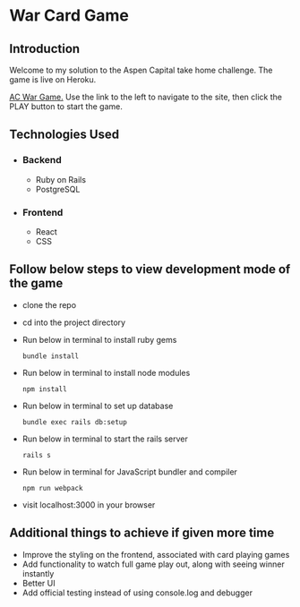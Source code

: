 # War Card Game

## Introduction

Welcome to my solution to the Aspen Capital take home challenge. The game is live on Heroku.

[AC War Game.](https://ac-war-game-gt.herokuapp.com/)
Use the link to the left to navigate to the site, then click the PLAY button to start the game. 

## Technologies Used

  - ### Backend
    - Ruby on Rails
    - PostgreSQL
    
  - ### Frontend
    - React
    - CSS

## Follow below steps to view development mode of the game

  - clone the repo
  - cd into the project directory
  - Run below in terminal to install ruby gems
    
    `bundle install`
  - Run below in terminal to install node modules
    
    `npm install`
  - Run below in terminal to set up database

    `bundle exec rails db:setup`
    
  - Run below in terminal to start the rails server

    `rails s`
    
  - Run below in terminal for JavaScript bundler and compiler

    `npm run webpack`
    
  - visit localhost:3000 in your browser

## Additional things to achieve if given more time

  - Improve the styling on the frontend, associated with card playing games
  - Add functionality to watch full game play out, along with seeing winner instantly
  - Better UI
  - Add official testing instead of using console.log and debugger 
  


  
